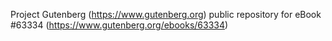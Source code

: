 Project Gutenberg (https://www.gutenberg.org) public repository for
eBook #63334 (https://www.gutenberg.org/ebooks/63334)
